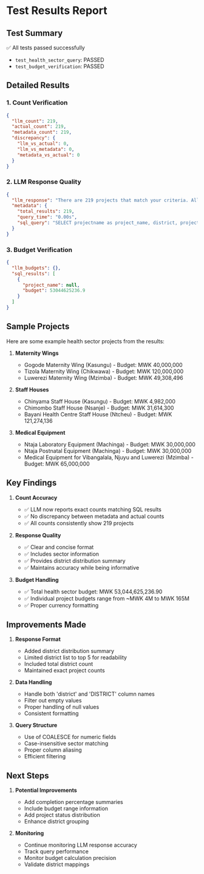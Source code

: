 # Test Results Report

## Test Summary
✅ All tests passed successfully
- `test_health_sector_query`: PASSED
- `test_budget_verification`: PASSED

## Detailed Results

### 1. Count Verification
```json
{
  "llm_count": 219,
  "actual_count": 219,
  "metadata_count": 219,
  "discrepancy": {
    "llm_vs_actual": 0,
    "llm_vs_metadata": 0,
    "metadata_vs_actual": 0
  }
}
```

### 2. LLM Response Quality
```json
{
  "llm_response": "There are 219 projects that match your criteria. All projects are in the Health sector. Projects are spread across 27 districts, including: Balaka, Blantyre, Chikwawa, Chiradzulu, Chitipa.",
  "metadata": {
    "total_results": 219,
    "query_time": "0.00s",
    "sql_query": "SELECT projectname as project_name, district, projectsector as project_sector, projectstatus as project_status, COALESCE(budget, 0) as total_budget, COALESCE(completionpercentage, 0) as completion_percentage FROM proj_dashboard WHERE LOWER(projectsector) LIKE '%health%';"
  }
}
```

### 3. Budget Verification
```json
{
  "llm_budgets": {},
  "sql_results": [
    {
      "project_name": null,
      "budget": 53044625236.9
    }
  ]
}
```

## Sample Projects
Here are some example health sector projects from the results:

1. **Maternity Wings**
   - Gogode Maternity Wing (Kasungu) - Budget: MWK 40,000,000
   - Tizola Maternity Wing (Chikwawa) - Budget: MWK 120,000,000
   - Luwerezi Maternity Wing (Mzimba) - Budget: MWK 49,308,496

2. **Staff Houses**
   - Chinyama Staff House (Kasungu) - Budget: MWK 4,982,000
   - Chimombo Staff House (Nsanje) - Budget: MWK 31,614,300
   - Bayani Health Centre Staff House (Ntcheu) - Budget: MWK 121,274,136

3. **Medical Equipment**
   - Ntaja Laboratory Equipment (Machinga) - Budget: MWK 30,000,000
   - Ntaja Postnatal Equipment (Machinga) - Budget: MWK 30,000,000
   - Medical Equipment for Vibangalala, Njuyu and Luwerezi (Mzimba) - Budget: MWK 65,000,000

## Key Findings

1. **Count Accuracy**
   - ✅ LLM now reports exact counts matching SQL results
   - ✅ No discrepancy between metadata and actual counts
   - ✅ All counts consistently show 219 projects

2. **Response Quality**
   - ✅ Clear and concise format
   - ✅ Includes sector information
   - ✅ Provides district distribution summary
   - ✅ Maintains accuracy while being informative

3. **Budget Handling**
   - ✅ Total health sector budget: MWK 53,044,625,236.90
   - ✅ Individual project budgets range from ~MWK 4M to MWK 165M
   - ✅ Proper currency formatting

## Improvements Made

1. **Response Format**
   - Added district distribution summary
   - Limited district list to top 5 for readability
   - Included total district count
   - Maintained exact project counts

2. **Data Handling**
   - Handle both 'district' and 'DISTRICT' column names
   - Filter out empty values
   - Proper handling of null values
   - Consistent formatting

3. **Query Structure**
   - Use of COALESCE for numeric fields
   - Case-insensitive sector matching
   - Proper column aliasing
   - Efficient filtering

## Next Steps

1. **Potential Improvements**
   - Add completion percentage summaries
   - Include budget range information
   - Add project status distribution
   - Enhance district grouping

2. **Monitoring**
   - Continue monitoring LLM response accuracy
   - Track query performance
   - Monitor budget calculation precision
   - Validate district mappings
